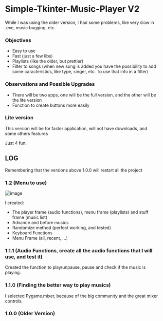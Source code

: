 # Simple-Tkinter-Music-Player V2

While I was using the older version, I had some problems, like very slow in .exe, music bugging, etc.

### Objectives
- Easy to use
- Fast (just a few libs)
- Playlists (like the older, but prettier)
- Filter to songs (when new song is added you have the possibility to add some caracteristics, like type, singer, etc. To use that info in a filter)

### Observations and Possible Upgrades
- There will be two apps, one will be the full version, and the other will be the lite version
- Function to create buttons more easily

### Lite version
This version will be for faster application, will not have downloads, and some others features

Just 4 fun.

## LOG
Remembering that the versions above 1.0.0 will restart all the project

### 1.2 (Menu to use)
![image](https://user-images.githubusercontent.com/62257920/133005711-2b63c00d-448d-4588-908d-58666163d896.png)

I created:
- The player frame (audio functions), menu frame (playlists) and stuff frame (music list)
- Advance and before musics
- Randomize method (perfect working, and tested)
- Keyboard Functions
- Menu Frame (all, recent, ...)


### 1.1.1 (Audio Functions, create all the audio functions that I will use, and test it)
Created the function to play/unpause, pause and check if the music is playing.

### 1.1.0 (Finding the better way to play musics)
I selected Pygame.mixer, because of the big community and the great mixer controls.

### 1.0.0 (Older Version)
